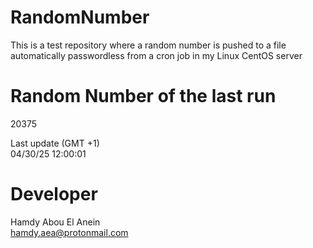 # RandomNumber    
This is a test repository where a random number is pushed to a file automatically passwordless from a cron job in my Linux CentOS server    
# Random Number of the last run   
20375
      
Last update (GMT +1)    
04/30/25 12:00:01
# Developer    
Hamdy Abou El Anein   
hamdy.aea@protonmail.com
